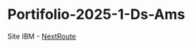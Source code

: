 # Portifolio-2025-1-Ds-Ams
Site IBM - [NextRoute](https://victorrossi-developer.github.io/NextRouteTeste1/)
